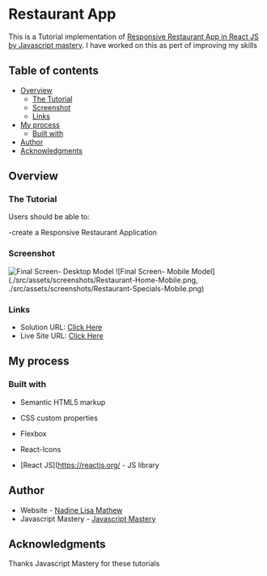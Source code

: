 # Restaurant App

This is a Tutorial implementation of [Responsive Restaurant App in React JS by Javascript mastery](https://www.youtube.com/watch?v=4oV65GVVits&t=10361s). I have worked on this as pert of improving my skills

## Table of contents

- [Overview](#overview)
  - [The Tutorial](#the-challenge)
  - [Screenshot](#screenshot)
  - [Links](#links)
- [My process](#my-process)
  - [Built with](#built-with)
- [Author](#author)
- [Acknowledgments](#acknowledgments)



## Overview

### The Tutorial

Users should be able to:

-create a Responsive Restaurant Application

### Screenshot

![Final Screen- Desktop Model](./src/assets/screenshots/Restaurant-About.png,./src/assets/screenshots/Restaurant-Believe.png)
![Final Screen- Mobile Model](./src/assets/screenshots/Restaurant-Home-Mobile.png,
./src/assets/screenshots/Restaurant-Specials-Mobile.png)

### Links

- Solution URL: [Click Here](https://github.com/nadine-krista/restaurant-app)
- Live Site URL: [Click Here](https://nadine-krista.github.io/ordersummary/)

## My process

### Built with

- Semantic HTML5 markup
- CSS custom properties
- Flexbox
- React-Icons

- [React JS](https://reactjs.org/ - JS library


## Author

- Website - [Nadine Lisa Mathew](https://www.your-site.com)
- Javascript Mastery - [Javascript Mastery](youtube.com/channel/UCmXmlB4-HJytD7wek0Uo97A)



## Acknowledgments

Thanks Javascript Mastery for these tutorials